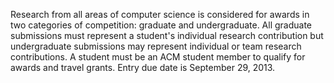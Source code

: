  Research from all areas of computer science is considered for awards in
two categories of competition: graduate and undergraduate. All graduate
submissions must represent a student's individual research contribution
but undergraduate submissions may represent individual or team research
contributions. A student must be an ACM student member to qualify for
awards and travel grants. Entry due date is September 29, 2013.